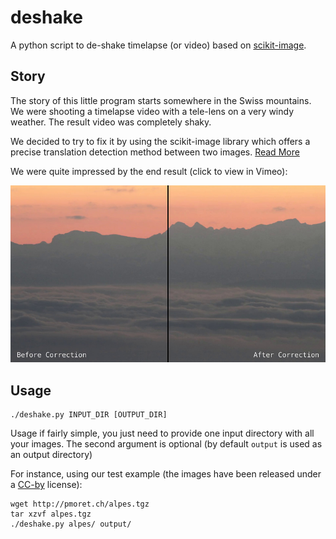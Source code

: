 # deshake
A python script to de-shake timelapse (or video) based on
[scikit-image](http://scikit-image.org/).

## Story
The story of this little program starts somewhere in the Swiss mountains.
We were shooting a timelapse video with a tele-lens on a
very windy weather. The result video was completely shaky.

We decided to try to fix it by using the scikit-image library
which offers a precise translation detection method between two images.
[Read More](http://scikit-image.org/docs/dev/auto_examples/plot_register_translation.html)

We were quite impressed by the end result (click to view in Vimeo):

[![Video](./correction.jpg)](https://vimeo.com/158609239)


## Usage

    ./deshake.py INPUT_DIR [OUTPUT_DIR]

Usage if fairly simple, you just need to provide one input directory
with all your images. The second argument is optional (by default ```output```
is used as an output directory)

For instance, using our test example (the images have been released under a
[CC-by](https://creativecommons.org/licenses/by/3.0/) license):

    wget http://pmoret.ch/alpes.tgz
    tar xzvf alpes.tgz
    ./deshake.py alpes/ output/


